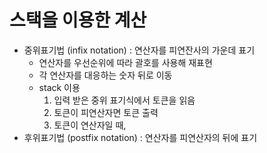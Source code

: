 # 스택을 이용한 계산
* 중위표기법 (infix notation) : 연산자를 피연잔사의 가운데 표기
  * 연산자를 우선순위에 따라 괄호를 사용해 재표현
  * 각 연산자를 대응하는 숫자 뒤로 이동
  * stack 이용
    1. 입력 받은 중위 표기식에서 토큰을 읽음
    2. 토큰이 피연산자면 토큰 출력
    3. 토큰이 연산자일 때, 
* 후위표기법 (postfix notation) : 연산자를 피연산자의 뒤에 표기

